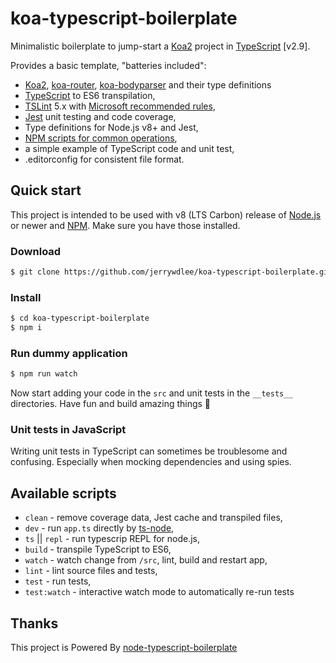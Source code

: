 
# koa-typescript-boilerplate

Minimalistic boilerplate to jump-start a [Koa2](https://koajs.com/) project in [TypeScript](https://www.typescriptlang.org/) [v2.9].

Provides a basic template, "batteries included":

+ [Koa2](https://koajs.com/), [koa-router](https://github.com/alexmingoia/koa-router), [koa-bodyparser](https://github.com/koajs/bodyparser) and their type definitions
+ [TypeScript](https://www.typescriptlang.org/) to ES6 transpilation,
+ [TSLint](https://palantir.github.io/tslint/) 5.x with [Microsoft recommended rules](https://github.com/Microsoft/tslint-microsoft-contrib),
+ [Jest](http://jestjs.io/) unit testing and code coverage,
+ Type definitions for Node.js v8+ and Jest,
+ [NPM scripts for common operations](#available-scripts),
+ a simple example of TypeScript code and unit test,
+ .editorconfig for consistent file format.

## Quick start

This project is intended to be used with v8 (LTS Carbon) release of [Node.js](https://nodejs.org) or newer and [NPM](https://www.npmjs.com/). Make sure you have those installed.

### Download
```sh
$ git clone https://github.com/jerrywdlee/koa-typescript-boilerplate.git
```

### Install
```sh
$ cd koa-typescript-boilerplate
$ npm i
```

### Run dummy application
```sh
$ npm run watch
```

Now start adding your code in the `src` and unit tests in the `__tests__` directories. Have fun and build amazing things 🚀

### Unit tests in JavaScript

Writing unit tests in TypeScript can sometimes be troublesome and confusing. Especially when mocking dependencies and using spies.


## Available scripts

+ `clean` - remove coverage data, Jest cache and transpiled files,
+ `dev` - run `app.ts` directly by [ts-node](https://github.com/TypeStrong/ts-node),
+ `ts` || `repl` - run typescrip REPL for node.js,
+ `build` - transpile TypeScript to ES6,
+ `watch` - watch change from `/src`, lint, build and restart app,
+ `lint` - lint source files and tests,
+ `test` - run tests,
+ `test:watch` - interactive watch mode to automatically re-run tests

## Thanks
This project is Powered By [node-typescript-boilerplate](https://github.com/jsynowiec/node-typescript-boilerplate)
